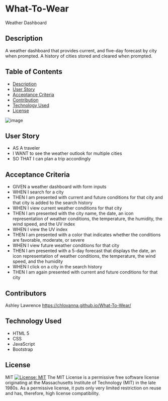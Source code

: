 # What-To-Wear
Weather Dashboard
## Description
A weather dashboard that provides current, and five-day forecast by city when prompted. A history of cities stored and cleared when prompted. 


## Table of Contents
- [Description](#description)
- [User Story](#user-story)
- [Acceptance Criteria](#acceptance-criteria)
- [Contribution](#contributors)
- [Technology Used](#technology-used)
- [License](#license)


![image](https://user-images.githubusercontent.com/97860472/157540708-4743acea-f572-4e1c-8fce-7267567c2384.png)




## User Story

- AS A traveler
- I WANT to see the weather outlook for multiple cities
- SO THAT I can plan a trip accordingly

## Acceptance Criteria

- GIVEN a weather dashboard with form inputs
- WHEN I search for a city
- THEN I am presented with current and future conditions for that city and that city is added to the search history
- WHEN I view current weather conditions for that city
- THEN I am presented with the city name, the date, an icon representation of weather conditions, the temperature, the humidity, the wind speed, and the UV index
- WHEN I view the UV index
- THEN I am presented with a color that indicates whether the conditions are favorable, moderate, or severe
- WHEN I view future weather conditions for that city
- THEN I am presented with a 5-day forecast that displays the date, an icon representation of weather conditions, the temperature, the wind speed, and the humidity
- WHEN I click on a city in the search history
- THEN I am again presented with current and future conditions for that city

## Contributors
Ashley Lawrence 
https://chlovanna.github.io/What-To-Wear/

## Technology Used
- HTML 5
- CSS
- JavaScript
- Bootstrap

## License
  MIT
[![License: MIT](https://img.shields.io/badge/License-MIT-yellow.svg)](https://opensource.org/licenses/MIT)
The MIT License is a permissive free software license originating at the Massachusetts Institute of Technology (MIT) in the late 1980s. As a permissive license, it puts only very limited restriction on reuse and has, therefore, high license compatibility.

